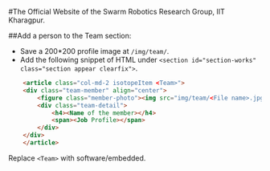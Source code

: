 #The Official Website of the Swarm Robotics Research Group, IIT Kharagpur.

##Add a person to the Team section:
* Save a 200*200 profile image at `/img/team/`.  
* Add the following snippet of HTML under `<section id="section-works" class="section appear clearfix">`.
```html
    <article class="col-md-2 isotopeItem <Team>">
	<div class="team-member" align="center">
		<figure class="member-photo"><img src="img/team/<File name>.jpg" alt="" /></figure>
		<div class="team-detail">
			<h4><Name of the member></h4>
			<span><Job Profile></span>					
		</div>
	</div>
    </article>
```
Replace `<Team>` with software/embedded.
